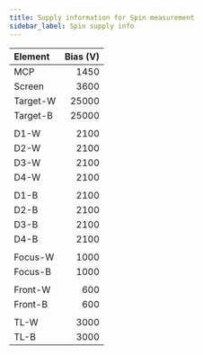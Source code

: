 ```yaml
---
title: Supply information for Spin measurement
sidebar_label: Spin supply info
---
```


| Element     | Bias (V) |
| :---------- | -------: |
| MCP         | 1450     |
| Screen      | 3600     |
| Target-W    | 25000    |
| Target-B    | 25000    |
|             |          |
| D1-W        | 2100     |
| D2-W        | 2100     |
| D3-W        | 2100     |
| D4-W        | 2100     |
|             |          |
| D1-B        | 2100     |
| D2-B        | 2100     |
| D3-B        | 2100     |
| D4-B        | 2100     |
|             |          |
| Focus-W     | 1000     |
| Focus-B     | 1000     |
|             |          |
| Front-W     | 600      |
| Front-B     | 600      |
|             |          |
| TL-W        | 3000     |
| TL-B        | 3000     |

